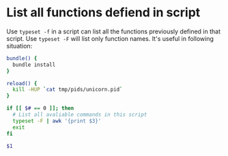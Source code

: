 # List all functions defiend in script

Use `typeset -f` in a script can list all the functions previously  defined in that script. Use `typeset -F` will list only function names. It's useful in following situation:

```bash
bundle() {
  bundle install
}

reload() {
  kill -HUP `cat tmp/pids/unicorn.pid`
}

if [[ $# == 0 ]]; then
  # List all avaliable commands in this script
  typeset -F | awk '{print $3}'
  exit
fi

$1
```
